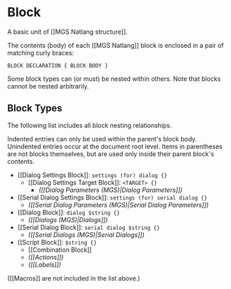 # Block

A basic unit of [[MGS Natlang structure]].

The contents (body) of each [[MGS Natlang]] block is enclosed in a pair of matching curly braces:

```
BLOCK DECLARATION { BLOCK BODY }
```

Some block types can (or must) be nested within others. Note that blocks cannot be nested arbitrarily.

## Block Types

The following list includes all block nesting relationships.

Indented entries can only be used within the parent's block body. Unindented entries occur at the document root level. Items in parentheses are not blocks themselves, but are used only inside their parent block's contents.

- [[Dialog Settings Block]]: `settings (for) dialog {}`
	- [[Dialog Settings Target Block]]: `<TARGET> {}`
		- *([[Dialog Parameters (MGS)|Dialog Parameters]])*
- [[Serial Dialog Settings Block]]: `settings (for) serial dialog {}`
	- *([[Serial Dialog Parameters (MGS)|Serial Dialog Parameters]])*
- [[Dialog Block]]: `dialog $string {}`
	- *([[Dialogs (MGS)|Dialogs]])*
- [[Serial Dialog Block]]: `serial dialog $string {}`
	- *([[Serial Dialogs (MGS)|Serial Dialogs]])*
- [[Script Block]]: `$string {}`
	- [[Combination Block]]
	- *([[Actions]])*
	- *([[Labels]])*

([[Macros]] are not included in the list above.)

